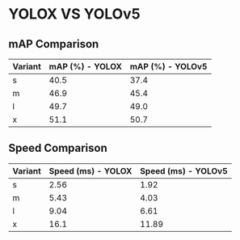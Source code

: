 ---
---

# YOLOX VS YOLOv5

## mAP Comparison

| Variant | mAP (%) - YOLOX | mAP (%) - YOLOv5 |
| ------- | --------------- | ---------------- |
| s       | 40.5            | 37.4             |
| m       | 46.9            | 45.4             |
| l       | 49.7            | 49.0             |
| x       | 51.1            | 50.7             |

## Speed Comparison

| Variant | Speed (ms) - YOLOX | Speed (ms) - YOLOv5 |
| ------- | ------------------ | ------------------- |
| s       | 2.56               | 1.92                |
| m       | 5.43               | 4.03                |
| l       | 9.04               | 6.61                |
| x       | 16.1               | 11.89               |

